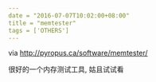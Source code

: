 ```yaml
---
date = "2016-07-07T10:02:00+08:00"
title = "memtester"
tags = ['OTHERS']
---
```


via <http://pyropus.ca/software/memtester/>

很好的一个内存测试工具, 姑且试试看